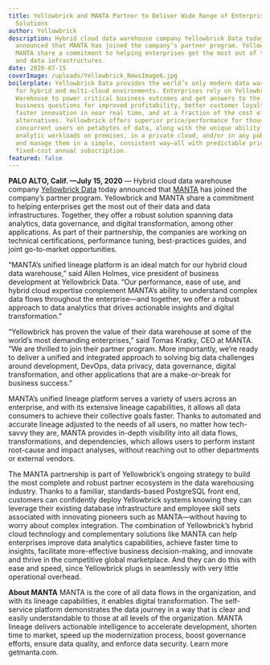 ```yaml
---
title: Yellowbrick and MANTA Partner to Deliver Wide Range of Enterprise Data
  Solutions
author: Yellowbrick
description: Hybrid cloud data warehouse company Yellowbrick Data today
  announced that MANTA has joined the company’s partner program. Yellowbrick and
  MANTA share a commitment to helping enterprises get the most out of their data
  and data infrastructures.
date: 2020-07-15
coverImage: /uploads/Yellowbrick_NewsImage6.jpg
boilerplate: Yellowbrick Data provides the world’s only modern data warehouse
  for hybrid and multi-cloud environments. Enterprises rely on Yellowbrick Data
  Warehouse to power critical business outcomes and get answers to the hardest
  business questions for improved profitability, better customer loyalty, and
  faster innovation in near real time, and at a fraction of the cost of
  alternatives. Yellowbrick offers superior price/performance for thousands of
  concurrent users on petabytes of data, along with the unique ability to run
  analytic workloads on premises, in a private cloud, and/or in any public cloud
  and manage them in a simple, consistent way—all with predictable pricing via
  fixed-cost annual subscription.
featured: false
---
```


**PALO ALTO, Calif. —July 15, 2020** — Hybrid cloud data warehouse company [Yellowbrick Data](/) today announced that [MANTA](https://getmanta.com/?utm_source=pr&utm_medium=static&utm_campaign=yellowbrick) has joined the company’s partner program. Yellowbrick and MANTA share a commitment to helping enterprises get the most out of their data and data infrastructures. Together, they offer a robust solution spanning data analytics, data governance, and digital transformation, among other applications. As part of their partnership, the companies are working on technical certifications, performance tuning, best-practices guides, and joint go-to-market opportunities.  
 
“MANTA’s unified lineage platform is an ideal match for our hybrid cloud data warehouse,” said Allen Holmes, vice president of business development at Yellowbrick Data. “Our performance, ease of use, and hybrid cloud expertise complement MANTA’s ability to understand complex data flows throughout the enterprise—and together, we offer a robust approach to data analytics that drives actionable insights and digital transformation.”  
 
“Yellowbrick has proven the value of their data warehouse at some of the world’s most demanding enterprises,” said Tomas Kratky, CEO at MANTA. “We are thrilled to join their partner program. More importantly, we’re ready to deliver a unified and integrated approach to solving big data challenges around development, DevOps, data privacy, data governance, digital transformation, and other applications that are a make-or-break for business success.”  

MANTA’s unified lineage platform serves a variety of users across an enterprise, and with its extensive lineage capabilities, it allows all data consumers to achieve their collective goals faster. Thanks to automated and accurate lineage adjusted to the needs of all users, no matter how tech-savvy they are, MANTA provides in-depth visibility into all data flows, transformations, and dependencies, which allows users to perform instant root-cause and impact analyses, without reaching out to other departments or external vendors.  

The MANTA partnership is part of Yellowbrick’s ongoing strategy to build the most complete and robust partner ecosystem in the data warehousing industry. Thanks to a familiar, standards-based PostgreSQL front end, customers can confidently deploy Yellowbrick systems knowing they can leverage their existing database infrastructure and employee skill sets associated with innovating pioneers such as MANTA—without having to worry about complex integration. The combination of Yellowbrick’s hybrid cloud technology and complementary solutions like MANTA can help enterprises improve data analytics capabilities, achieve faster time to insights, facilitate more-effective business decision-making, and innovate and thrive in the competitive global marketplace. And they can do this with ease and speed, since Yellowbrick plugs in seamlessly with very little operational overhead.
 
**About MANTA**
MANTA is the core of all data flows in the organization, and with its lineage capabilities, it enables digital transformation. The self-service platform demonstrates the data journey in a way that is clear and easily understandable to those at all levels of the organization. MANTA lineage delivers actionable intelligence to accelerate development, shorten time to market, speed up the modernization process, boost governance efforts, ensure data quality, and enforce data security. Learn more getmanta.com.  